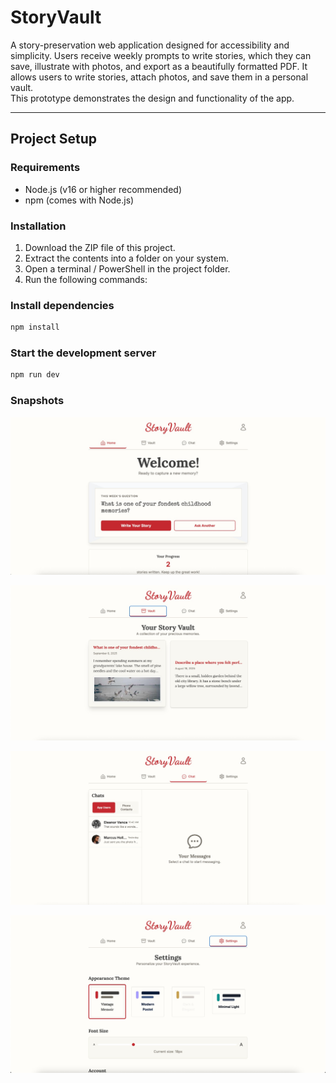 # StoryVault

A story-preservation web application designed for accessibility and simplicity. Users receive weekly prompts to write stories, which they can save, illustrate with photos, and export as a beautifully formatted PDF.
It allows users to write stories, attach photos, and save them in a personal vault.  
This prototype demonstrates the design and functionality of the app.

---

## Project Setup
### Requirements

- Node.js (v16 or higher recommended)
- npm (comes with Node.js)

### Installation

1. Download the ZIP file of this project.
2. Extract the contents into a folder on your system.
3. Open a terminal / PowerShell in the project folder.
4. Run the following commands:

### Install dependencies

```bash
npm install
```

### Start the development server

```bash
npm run dev
```

### Snapshots
![image 1](public/home.jpg) 

![image 2](public/vault.jpg) 

![image 3](public/chat.jpg) 

![image 4](public/settings.jpg) 
